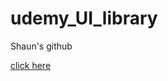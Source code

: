 # udemy_UI_library
<p>Shaun's github</p>
<a href ="https://github.com/iamshaunjp/modern-javascript/tree/lesson-171/ui-lib-project">click here</a>
